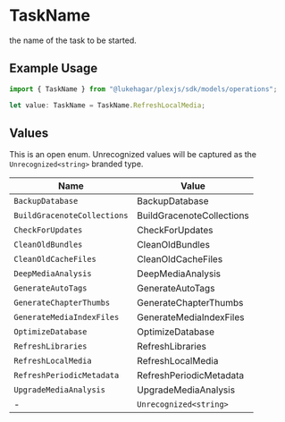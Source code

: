# TaskName

the name of the task to be started.

## Example Usage

```typescript
import { TaskName } from "@lukehagar/plexjs/sdk/models/operations";

let value: TaskName = TaskName.RefreshLocalMedia;
```

## Values

This is an open enum. Unrecognized values will be captured as the `Unrecognized<string>` branded type.

| Name                        | Value                       |
| --------------------------- | --------------------------- |
| `BackupDatabase`            | BackupDatabase              |
| `BuildGracenoteCollections` | BuildGracenoteCollections   |
| `CheckForUpdates`           | CheckForUpdates             |
| `CleanOldBundles`           | CleanOldBundles             |
| `CleanOldCacheFiles`        | CleanOldCacheFiles          |
| `DeepMediaAnalysis`         | DeepMediaAnalysis           |
| `GenerateAutoTags`          | GenerateAutoTags            |
| `GenerateChapterThumbs`     | GenerateChapterThumbs       |
| `GenerateMediaIndexFiles`   | GenerateMediaIndexFiles     |
| `OptimizeDatabase`          | OptimizeDatabase            |
| `RefreshLibraries`          | RefreshLibraries            |
| `RefreshLocalMedia`         | RefreshLocalMedia           |
| `RefreshPeriodicMetadata`   | RefreshPeriodicMetadata     |
| `UpgradeMediaAnalysis`      | UpgradeMediaAnalysis        |
| -                           | `Unrecognized<string>`      |